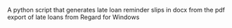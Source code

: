 A python script that generates late loan reminder slips in docx from the pdf export of late loans from Regard for Windows
